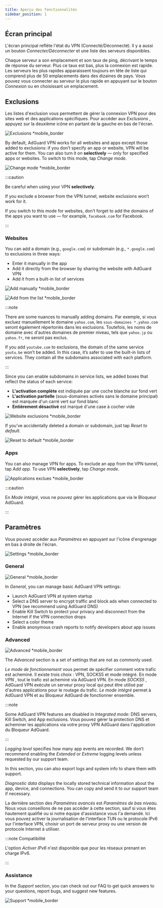 ```yaml
---
title: Aperçu des fonctionnalités
sidebar_position: 1
---
```


## Écran principal

L'écran principal reflète l'état du VPN (Connecté/Déconnecté). Il y a aussi un bouton *Connecter/Déconnecter* et une liste des serveurs disponibles.

Chaque serveur a son emplacement et son taux de ping, décrivant le temps de réponse du serveur. Plus ce taux est bas, plus la connexion est rapide. Les serveurs les plus rapides apparaissent toujours en tête de liste qui comprend plus de 50 emplacements dans des dizaines de pays. Vous pouvez vous connecter au serveur le plus rapide en appuyant sur le bouton *Connexion* ou en choisissant un emplacement.

## Exclusions

Les listes d'exclusion vous permettent de gérer la connexion VPN pour des sites web et des applications spécifiques. Pour accéder aux *Exclusions* , appuyez sur la deuxième icône en partant de la gauche en bas de l'écran.

![Exclusions *mobile_border](https://cdn.adtidy.org/content/kb/vpn/android/exclusions.jpg)

By default, AdGuard VPN works for all websites and apps except those added to exclusions: if you don’t specify an app or website, VPN will be active for them. You can also turn it on **selectively** — only for specified apps or websites. To switch to this mode, tap *Change mode*.

![Change mode *mobile_border](https://cdn.adtidy.org/content/kb/vpn/android/change_mode.jpg)

:::caution

Be careful when using your VPN **selectively**.

If you exclude a browser from the VPN tunnel, website exclusions won’t work for it.

If you switch to this mode for websites, don’t forget to add the domains of the apps you want to use — for example, `facebook.com` for Facebook.

:::

### Websites

You can add a domain (e.g., `google.com`) or subdomain (e.g., `*.google.com`) to exclusions in three ways:

- Enter it manually in the app
- Add it directly from the browser by sharing the website with AdGuard VPN
- Add it from a built-in list of services

![Add manually *mobile_border](https://cdn.adtidy.org/content/kb/vpn/android/manually.jpg)

![Add from the list *mobile_border](https://cdn.adtidy.org/content/kb/vpn/android/from_list.jpg)

:::note

There are some nuances to manually adding domains. Par exemple, si vous excluez manuellement le domaine `yahoo.com`, les `sous-domaines *.yahoo.com` seront également répertoriés dans les exclusions. Toutefois, les noms de domaine avec d'autres domaines de premier niveau, tels que `yahoo.jp` ou `yahoo.fr`, ne seront pas exclus.

If you add `youtube.com` to exclusions, the domain of the same service `youtu.be` won’t be added. In this case, it’s safer to use the built-in lists of services. They contain all the subdomains associated with each platform.

:::

Since you can enable subdomains in service lists, we added boxes that reflect the status of each service:

- **L'activation complète** est indiquée par une coche blanche sur fond vert
- **L'activation partielle** (sous-domaines activés sans le domaine principal) est marquée d'un carré vert sur fond blanc
- **Entièrement désactivé** est marqué d'une case à cocher vide

![Website exclusions *mobile_border](https://cdn.adtidy.org/content/kb/vpn/android/websites.png)

If you’ve accidentally deleted a domain or subdomain, just tap *Reset to default*.

![Reset to default *mobile_border](https://cdn.adtidy.org/content/kb/vpn/android/reset.jpg)

### Apps

You can also manage VPN for apps. To exclude an app from the VPN tunnel, tap *Add app*. To use VPN **selectively**, tap *Change mode*.

![Applications exclues *mobile_border](https://cdn.adtidy.org/content/kb/vpn/android/apps.jpg)

:::caution

En *Mode intégré*, vous ne pouvez gérer les applications que via le Bloqueur AdGuard.

:::

## Paramètres

Vous pouvez accéder aux *Paramètres* en appuyant sur l'icône d'engrenage en bas à droite de l'écran.

![Settings *mobile_border](https://cdn.adtidy.org/content/kb/vpn/android/settings.jpg)

### General

![General *mobile_border](https://cdn.adtidy.org/content/kb/vpn/android/general.jpg)

In *General*, you can manage basic AdGuard VPN settings:

- Launch AdGuard VPN at system startup
- Select a DNS server to encrypt traffic and block ads when connected to VPN (we recommend using AdGuard DNS)
- Enable Kill Switch to protect your privacy and disconnect from the Internet if the VPN connection drops
- Select a color theme
- Enable anonymous crash reports to notify developers about app issues

### Advanced

![Advanced *mobile_border](https://cdn.adtidy.org/content/kb/vpn/android/advanced.png)

The *Advanced* section is a set of settings that are not as commonly used.

*Le mode de fonctionnement* vous permet de spécifier comment votre trafic est acheminé. Il existe trois choix : VPN, SOCKS5 et mode intégré. En mode *VPN* , tout le trafic est acheminé via AdGuard VPN. En mode *SOCKS5* , AdGuard VPN exécute un serveur proxy local qui peut être utilisé par d'autres applications pour le routage du trafic. *Le mode intégré* permet à AdGuard VPN et au Bloqueur AdGuard de fonctionner ensemble.

:::note

Some AdGuard VPN features are disabled in *Integrated mode*: DNS servers, Kill Switch, and App exclusions. Vous pouvez gérer la protection DNS et acheminer les applications via votre proxy VPN AdGuard dans l'application du Bloqueur AdGuard.

:::

*Logging level* specifies how many app events are recorded. We don’t recommend enabling the *Extended* or *Extreme* logging levels unless requested by our support team.

In this section, you can also export logs and system info to share them with support.

*Diagnostic data* displays the locally stored technical information about the app, device, and connections. You can copy and send it to our support team if necessary.

La dernière section des *Paramètres avancés* est *Paramètres de bas niveau*. Nous vous conseillons de ne pas accéder à cette section, sauf si vous êtes hautement qualifié ou si notre équipe d'assistance vous l'a demandé. Ici vous pouvez activer la journalisation de l'interface TUN ou le protocole IPv6 sur l'interface VPN, choisir un port de serveur proxy ou une version de protocole Internet à utiliser.

:::note Compatibilité

L'option *Activer IPv6* n'est disponible que pour les réseaux prenant en charge IPv6.

:::

### Assistance

In the *Support* section, you can check out our FAQ to get quick answers to your questions, report bugs, and suggest new features.

![Support *mobile_border](https://cdn.adtidy.org/content/kb/vpn/android/support.jpg)

